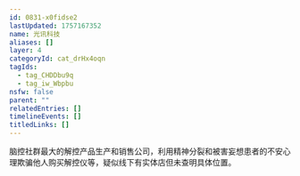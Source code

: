 ```yaml
---
id: 0831-x0fidse2
lastUpdated: 1757167352
name: 光讯科技
aliases: []
layer: 4
categoryId: cat_drHx4oqn
tagIds:
  - tag_CHDDbu9q
  - tag_iw_Wbpbu
nsfw: false
parent: ""
relatedEntries: []
timelineEvents: []
titledLinks: []
---
```


脑控社群最大的解控产品生产和销售公司，利用精神分裂和被害妄想患者的不安心理欺骗他人购买解控仪等，疑似线下有实体店但未查明具体位置。